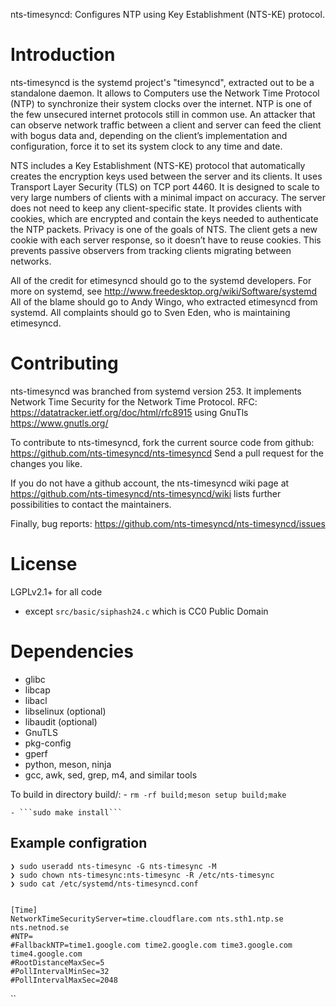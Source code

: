 nts-timesyncd: Configures NTP using Key Establishment (NTS-KE) protocol.

Introduction
============

nts-timesyncd is the systemd project's "timesyncd", extracted out to be a
standalone daemon.  It allows to Computers use the Network Time Protocol (NTP) to synchronize
their system clocks over the internet. NTP is one of the few unsecured internet
protocols still in common use. An attacker that can observe network traffic between
a client and server can feed the client with bogus data and, depending on the client’s
implementation and configuration, force it to set its system clock to any time and date.

NTS includes a Key Establishment (NTS-KE) protocol that automatically creates the encryption
keys used between the server and its clients. It uses Transport Layer Security (TLS) on TCP
port 4460. It is designed to scale to very large numbers of clients with a minimal impact on
accuracy. The server does not need to keep any client-specific state. It provides clients with
cookies, which are encrypted and contain the keys needed to authenticate the NTP packets.
Privacy is one of the goals of NTS. The client gets a new cookie with each server response,
so it doesn’t have to reuse cookies. This prevents passive observers from tracking clients migrating between networks.


All of the credit for etimesyncd should go to the systemd developers.
For more on systemd, see
  http://www.freedesktop.org/wiki/Software/systemd
All of the blame should go to Andy Wingo, who extracted etimesyncd
from systemd.
All complaints should go to Sven Eden, who is maintaining etimesyncd.

Contributing
============

nts-timesyncd was branched from systemd version 253. It implements
Network Time Security for the Network Time Protocol.
RFC: https://datatracker.ietf.org/doc/html/rfc8915 using GnuTls
https://www.gnutls.org/

To contribute to nts-timesyncd, fork the current source code from github:
  https://github.com/nts-timesyncd/nts-timesyncd
Send a pull request for the changes you like.

If you do not have a github account, the nts-timesyncd wiki page at
  https://github.com/nts-timesyncd/nts-timesyncd/wiki
lists further possibilities to contact the maintainers.

Finally, bug reports:
  https://github.com/nts-timesyncd/nts-timesyncd/issues

License
=======

LGPLv2.1+ for all code
  - except `src/basic/siphash24.c` which is CC0 Public Domain

Dependencies
============

  * glibc
  * libcap
  * libacl
  * libselinux (optional)
  * libaudit (optional)
  * GnuTLS
  * pkg-config
  * gperf
  * python, meson, ninja
  * gcc, awk, sed, grep, m4, and similar tools

To build in directory build/:
    - ```rm -rf build;meson setup build;make```

    - ```sudo make install```

Example configration
------------

```
❯ sudo useradd nts-timesync -G nts-timesync -M
❯ sudo chown nts-timesync:nts-timesync -R /etc/nts-timesync
❯ sudo cat /etc/systemd/nts-timesyncd.conf

```

```

[Time]
NetworkTimeSecurityServer=time.cloudflare.com nts.sth1.ntp.se nts.netnod.se
#NTP=
#FallbackNTP=time1.google.com time2.google.com time3.google.com time4.google.com
#RootDistanceMaxSec=5
#PollIntervalMinSec=32
#PollIntervalMaxSec=2048

```
``
